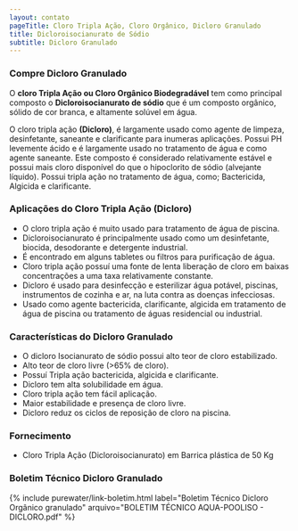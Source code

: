 ```yaml
---
layout: contato
pageTitle: Cloro Tripla Ação, Cloro Orgânico, Dicloro Granulado
title: Dicloroisocianurato de Sódio
subtitle: Dicloro Granulado
---
```


### Compre Dicloro Granulado

O **cloro Tripla Ação ou Cloro Orgânico Biodegradável** tem como principal composto o **Dicloroisocianurato de sódio** que é um composto orgânico, sólido de cor branca, e altamente solúvel em água. 

O cloro tripla ação **(Dicloro)**,  é largamente usado como agente de limpeza, desinfetante, saneante e clarificante para inumeras aplicações.
Possui PH levemente ácido e é largamente usado no tratamento de água e como agente saneante. Este composto é considerado relativamente estável e possui mais cloro disponível do que o hipoclorito de sódio (alvejante líquido).
Possui tripla ação no tratamento de água, como; Bactericida, Algicida e clarificante.

### Aplicações do Cloro Tripla Ação (Dicloro)

- O cloro tripla ação é muito usado para tratamento de água de piscina.
- Dicloroisocianurato é principalmente usado como um desinfetante, biocida, desodorante e detergente industrial. 
- É encontrado em alguns tabletes ou filtros para purificação de água. 
- Cloro tripla ação possuí uma fonte de lenta liberação de cloro em baixas concentrações a uma taxa relativamente constante. 
- Dicloro é usado para desinfecção e esterilizar água potável, piscinas, instrumentos de cozinha e ar, na luta contra as doenças infecciosas.     
- Usado como agente bactericida, clarificante, algicida em tratamento de água de piscina ou tratamento de águas residencial ou industrial.


### Características do Dicloro Granulado

- O dicloro Isocianurato de sódio possui alto teor de cloro estabilizado.
- Alto teor de cloro livre (>65% de cloro).
- Possuí Tripla ação bactericida, algicida e clarificante.
- Dicloro tem alta solubilidade em água.
- Cloro tripla ação tem fácil aplicação.
- Maior estabilidade e presença de cloro livre.
- Dicloro reduz os ciclos de reposição de cloro na piscina.

### Fornecimento

- Cloro Tripla Ação (Dicloroisocianurato) em Barrica plástica de 50 Kg 

### Boletim Técnico Dicloro Granulado

{% include purewater/link-boletim.html label="Boletim Técnico Dicloro Orgânico granulado" arquivo="BOLETIM TÉCNICO AQUA-POOLISO - DICLORO.pdf" %}





